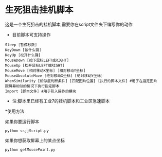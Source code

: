 # 生死狙击挂机脚本

这是一个生死狙击的挂机脚本,需要你在script文件夹下编写你的动作

* 目前脚本可支持操作

```
Sleep [暂停秒数]
KeyDown [按什么键] 
KeyUp [松开什么键]
MouseDown [按下鼠标LEFT或RIGHT]
MouseUp [松开鼠标LEFT或RIGHT]
MouseMove [相对移动X坐标] [相对移动Y坐标]
MouseAbsoluteMove [绝对移动X坐标] [绝对移动Y坐标]
WhenSimilarity [相似度判断条件] [匹配图片位置] [执行的脚本文件] #用于在指定图片跟屏幕相似的情况下执行指定脚本
Import [脚本文件] #用于引入操作的模块
```

* 注:脚本里已经有工业7的挂机脚本和工业区急速脚本

*使用方法

如果你要运行脚本

```buildoutcfg
python ssjjScript.py
```

如果你想获取屏幕上的某点坐标

```buildoutcfg
python getMousePoint.py
```